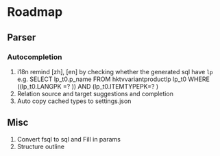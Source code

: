 # Roadmap

## Parser

### Autocompletion

1. i18n remind [zh], [en] by checking whether the generated sql have `lp`
   e.g. SELECT  lp_t0.p_name  FROM hktvvariantproductlp lp_t0 WHERE ((lp_t0.LANGPK =? )) AND (lp_t0.ITEMTYPEPK=? )
2. Relation source and target suggestions and completion
3. Auto copy cached types to settings.json

## Misc

1. Convert fsql to sql and Fill in params
2. Structure outline
